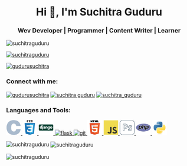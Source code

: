 <h1 align="center">Hi 👋, I'm Suchitra Guduru</h1>
<h3 align="center">Wev Developer | Programmer | Content Writer | Learner</h3>

<p align="left"> <img src="https://komarev.com/ghpvc/?username=suchitraguduru&label=Profile%20views&color=0e75b6&style=flat" alt="suchitraguduru" /> </p>

<p align="left"> <a href="https://github.com/ryo-ma/github-profile-trophy"><img src="https://github-profile-trophy.vercel.app/?username=suchitraguduru" alt="suchitraguduru" /></a> </p>

<p align="left"> <a href="https://twitter.com/gudurusuchitra" target="blank"><img src="https://img.shields.io/twitter/follow/gudurusuchitra?logo=twitter&style=for-the-badge" alt="gudurusuchitra" /></a> </p>

<h3 align="left">Connect with me:</h3>
<p align="left">
<a href="https://twitter.com/gudurusuchitra" target="blank"><img align="center" src="https://cdn.jsdelivr.net/npm/simple-icons@3.0.1/icons/twitter.svg" alt="gudurusuchitra" height="30" width="40" /></a>
<a href="https://linkedin.com/in/suchitra guduru" target="blank"><img align="center" src="https://cdn.jsdelivr.net/npm/simple-icons@3.0.1/icons/linkedin.svg" alt="suchitra guduru" height="30" width="40" /></a>
<a href="https://instagram.com/suchitra_guduru" target="blank"><img align="center" src="https://cdn.jsdelivr.net/npm/simple-icons@3.0.1/icons/instagram.svg" alt="suchitra_guduru" height="30" width="40" /></a>
</p>

<h3 align="left">Languages and Tools:</h3>
<p align="left"> <a href="https://www.cprogramming.com/" target="_blank"> <img src="https://raw.githubusercontent.com/devicons/devicon/master/icons/c/c-original.svg" alt="c" width="40" height="40"/> </a> <a href="https://www.w3schools.com/css/" target="_blank"> <img src="https://raw.githubusercontent.com/devicons/devicon/master/icons/css3/css3-original-wordmark.svg" alt="css3" width="40" height="40"/> </a> <a href="https://www.djangoproject.com/" target="_blank"> <img src="https://raw.githubusercontent.com/devicons/devicon/master/icons/django/django-original.svg" alt="django" width="40" height="40"/> </a> <a href="https://flask.palletsprojects.com/" target="_blank"> <img src="https://www.vectorlogo.zone/logos/pocoo_flask/pocoo_flask-icon.svg" alt="flask" width="40" height="40"/> </a> <a href="https://git-scm.com/" target="_blank"> <img src="https://www.vectorlogo.zone/logos/git-scm/git-scm-icon.svg" alt="git" width="40" height="40"/> </a> <a href="https://www.w3.org/html/" target="_blank"> <img src="https://raw.githubusercontent.com/devicons/devicon/master/icons/html5/html5-original-wordmark.svg" alt="html5" width="40" height="40"/> </a> <a href="https://developer.mozilla.org/en-US/docs/Web/JavaScript" target="_blank"> <img src="https://raw.githubusercontent.com/devicons/devicon/master/icons/javascript/javascript-original.svg" alt="javascript" width="40" height="40"/> </a> <a href="https://www.photoshop.com/en" target="_blank"> <img src="https://raw.githubusercontent.com/devicons/devicon/master/icons/photoshop/photoshop-line.svg" alt="photoshop" width="40" height="40"/> </a> <a href="https://www.php.net" target="_blank"> <img src="https://raw.githubusercontent.com/devicons/devicon/master/icons/php/php-original.svg" alt="php" width="40" height="40"/> </a> <a href="https://www.python.org" target="_blank"> <img src="https://raw.githubusercontent.com/devicons/devicon/master/icons/python/python-original.svg" alt="python" width="40" height="40"/> </a> </p>

<p><img align="left" src="https://github-readme-stats.vercel.app/api/top-langs?username=suchitraguduru&show_icons=true&locale=en&layout=compact" alt="suchitraguduru" /></p>

<p>&nbsp;<img align="center" src="https://github-readme-stats.vercel.app/api?username=suchitraguduru&show_icons=true&locale=en" alt="suchitraguduru" /></p>

<p><img align="center" src="https://github-readme-streak-stats.herokuapp.com/?user=suchitraguduru&" alt="suchitraguduru" /></p>


